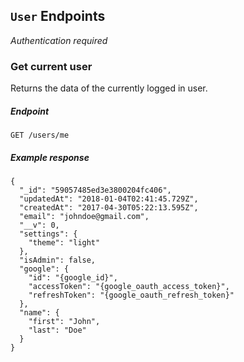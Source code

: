 ## `User` Endpoints

*Authentication required*

### Get current user

Returns the data of the currently logged in user.

##### Endpoint
`GET /users/me`

##### Example response
```
{
  "_id": "59057485ed3e3800204fc406",
  "updatedAt": "2018-01-04T02:41:45.729Z",
  "createdAt": "2017-04-30T05:22:13.595Z",
  "email": "johndoe@gmail.com",
  "__v": 0,
  "settings": {
    "theme": "light"
  },
  "isAdmin": false,
  "google": {
    "id": "{google_id}",
    "accessToken": "{google_oauth_access_token}",
    "refreshToken": "{google_oauth_refresh_token}"
  },
  "name": {
    "first": "John",
    "last": "Doe"
  }
}
```